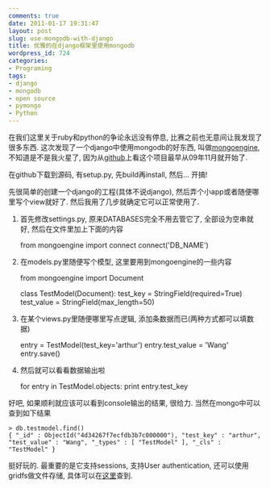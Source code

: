 ```yaml
---
comments: true
date: 2011-01-17 19:31:47
layout: post
slug: use-mongodb-with-django
title: 优雅的在django框架里使用mongodb
wordpress_id: 724
categories:
- Programing
tags:
- django
- mongodb
- open source
- pymongo
- Python
---
```


在我们这里关于ruby和python的争论永远没有停息, 比赛之前也无意间让我发现了很多东西. 这次发现了一个django中使用mongodb的好东西, 叫做[mongoengine](http://mongoengine.org/), 不知道是不是我火星了, 因为从[github](https://github.com/hmarr/mongoengine)上看这个项目最早从09年11月就开始了.




在github下载到源码, 有setup.py, 先build再install, 然后... 开搞!




先很简单的创建一个django的工程(具体不说django), 然后弄个小app或者随便哪里写个view就好了. 然后我用了几步就确定它可以正常使用了.




1. 首先修改settings.py, 原来DATABASES完全不用去管它了, 全部设为空串就好, 然后在文件里加上下面的内容



    
    from mongoengine import connect
    connect('DB_NAME')




2. 在models.py里随便写个模型, 这里要用到mongoengine的一些内容



    
    from mongoengine import Document
    
    class TestModel(Document):
        test_key = StringField(required=True)
        test_value = StringField(max_length=50)




3. 在某个views.py里随便哪里写点逻辑, 添加条数据而已(两种方式都可以填数据)



    
    entry = TestModel(test_key='arthur')
    entry.test_value = 'Wang'
    entry.save()




4. 然后就可以看看数据输出啦



    
    for entry in TestModel.objects:
        print entry.test_key




好吧, 如果顺利就应该可以看到console输出的结果, 很给力. 当然在mongo中可以查到如下结果



    
    > db.testmodel.find()
    { "_id" : ObjectId("4d34267f7ecfdb3b7c000000"), "test_key" : "arthur", "test_value" : "Wang", "_types" : [ "TestModel" ], "_cls" : "TestModel" }




挺好玩的. 最重要的是它支持sessions, 支持User authentication, 还可以使用gridfs做文件存储, 具体可以在[这里](http://mongoengine.org/docs/v0.4/django.html)查到.



